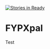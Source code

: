 [![Stories in Ready](https://badge.waffle.io/bslee2015/FYPXpal.png?label=ready&title=Ready)](https://waffle.io/bslee2015/FYPXpal)
# FYPXpal
Test
